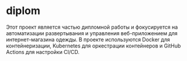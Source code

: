 # diplom

Этот проект является частью дипломной работы и фокусируется на автоматизации развертывания и управления веб-приложением для интернет-магазина одежды. В проекте используются Docker для контейнеризации, Kubernetes для оркестрации контейнеров и GitHub Actions для настройки CI/CD.
